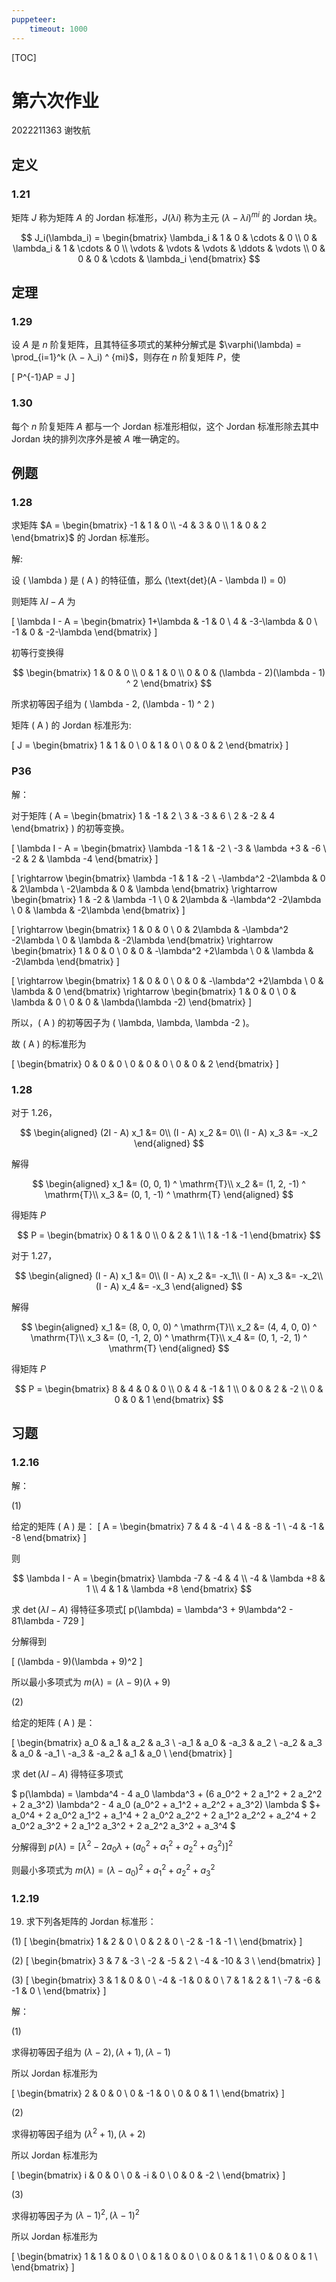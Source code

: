 ```yaml
---
puppeteer:
    timeout: 1000
---
```


[TOC]

# 第六次作业

2022211363 谢牧航

## 定义

### 1.21

矩阵 $J$ 称为矩阵 $A$ 的 Jordan 标准形，$J(λi)$ 称为主元 $(λ − λi) ^ {mi}$ 的 Jordan 块。

$$
J_i(\lambda_i) = \begin{bmatrix}
\lambda_i & 1 & 0 & \cdots & 0 \\
0 & \lambda_i & 1 & \cdots & 0 \\
\vdots & \vdots & \vdots & \ddots & \vdots \\
0 & 0 & 0 & \cdots & \lambda_i
\end{bmatrix}
$$

## 定理

### 1.29

设 $A$ 是 $n$ 阶复矩阵，且其特征多项式的某种分解式是 $\varphi(\lambda) = \prod_{i=1}^k (λ − λ_i) ^ {mi}$，则存在 $n$ 阶复矩阵 $P$，使

\[
P^{-1}AP = J
\]

### 1.30

每个 $n$ 阶复矩阵 $A$ 都与一个 Jordan 标准形相似，这个 Jordan 标准形除去其中 Jordan 块的排列次序外是被 $A$ 唯一确定的。

## 例题

### 1.28

求矩阵 $A = \begin{bmatrix} -1 & 1 & 0 \\ -4 & 3 & 0 \\ 1 & 0 & 2 \end{bmatrix}$ 的 Jordan 标准形。

解:

设 \( \lambda \) 是 \( A \) 的特征值，那么 \(\text{det}(A - \lambda I) = 0\)

则矩阵 $\lambda I - A$ 为

\[ \lambda I - A = \begin{bmatrix} 1+\lambda & -1 & 0 \\ 4 & -3-\lambda & 0 \\ -1 & 0 & -2-\lambda \end{bmatrix} \]

初等行变换得

$$
\begin{bmatrix}
1 & 0 & 0 \\
0 & 1 & 0 \\
0 & 0 & (\lambda - 2)(\lambda - 1) ^ 2
\end{bmatrix}
$$

所求初等因子组为 \( \lambda - 2, (\lambda - 1) ^ 2 \)

矩阵 \( A \) 的 Jordan 标准形为:

\[ J = \begin{bmatrix} 1 & 1 & 0 \\ 0 & 1 & 0 \\ 0 & 0 & 2 \end{bmatrix} \]

### P36

解：

对于矩阵 \( A = \begin{bmatrix} 1 & -1 & 2 \\ 3 & -3 & 6 \\ 2 & -2 & 4 \end{bmatrix} \) 的初等变换。

\[ \lambda I - A = \begin{bmatrix} \lambda -1 & 1 & -2 \\ -3 & \lambda +3 & -6 \\ -2 & 2 & \lambda -4 \end{bmatrix} \]

\[ \rightarrow \begin{bmatrix} \lambda -1 & 1 & -2 \\ -\lambda^2 -2\lambda & 0 & 2\lambda \\ -2\lambda & 0 & \lambda \end{bmatrix} \rightarrow \begin{bmatrix} 1 & -2 & \lambda -1 \\ 0 & 2\lambda & -\lambda^2 -2\lambda \\ 0 & \lambda & -2\lambda \end{bmatrix} \]

\[ \rightarrow \begin{bmatrix} 1 & 0 & 0 \\ 0 & 2\lambda & -\lambda^2 -2\lambda \\ 0 & \lambda & -2\lambda \end{bmatrix} \rightarrow \begin{bmatrix} 1 & 0 & 0 \\ 0 & 0 & -\lambda^2 +2\lambda \\ 0 & \lambda & -2\lambda \end{bmatrix} \]

\[ \rightarrow \begin{bmatrix} 1 & 0 & 0 \\ 0 & 0 & -\lambda^2 +2\lambda \\ 0 & \lambda & 0 \end{bmatrix} \rightarrow \begin{bmatrix} 1 & 0 & 0 \\ 0 & \lambda & 0 \\ 0 & 0 & \lambda(\lambda -2) \end{bmatrix} \]

所以，\( A \) 的初等因子为 \( \lambda, \lambda, \lambda -2 \)。

故 \( A \) 的标准形为

\[ \begin{bmatrix} 0 & 0 & 0 \\ 0 & 0 & 0 \\ 0 & 0 & 2 \end{bmatrix} \]

### 1.28

对于 1.26，

$$
\begin{aligned}
    (2I - A) x_1 &= 0\\
    (I - A) x_2 &= 0\\
    (I - A) x_3 &= -x_2
\end{aligned}
$$

解得

$$
\begin{aligned}
    x_1 &= (0, 0, 1) ^ \mathrm{T}\\
    x_2 &= (1, 2, -1) ^ \mathrm{T}\\
    x_3 &= (0, 1, -1) ^ \mathrm{T}
\end{aligned}
$$

得矩阵 $P$

$$
P = \begin{bmatrix}
0 & 1 & 0 \\
0 & 2 & 1 \\
1 & -1 & -1
\end{bmatrix}
$$

对于 1.27，

$$
\begin{aligned}
    (I - A) x_1 &= 0\\
    (I - A) x_2 &= -x_1\\
    (I - A) x_3 &= -x_2\\
    (I - A) x_4 &= -x_3
\end{aligned}
$$

解得

$$
\begin{aligned}
    x_1 &= (8, 0, 0, 0) ^ \mathrm{T}\\
    x_2 &= (4, 4, 0, 0) ^ \mathrm{T}\\
    x_3 &= (0, -1, 2, 0) ^ \mathrm{T}\\
    x_4 &= (0, 1, -2, 1) ^ \mathrm{T}
\end{aligned}
$$

得矩阵 $P$

$$
P = \begin{bmatrix}
8 & 4 & 0 & 0 \\
0 & 4 & -1 & 1 \\
0 & 0 & 2 & -2 \\
0 & 0 & 0 & 1
\end{bmatrix}
$$

## 习题

### 1.2.16

解：

(1)

给定的矩阵 \( A \) 是：
\[ A = \begin{bmatrix} 7 & 4 & -4 \\ 4 & -8 & -1 \\ -4 & -1 & -8 \end{bmatrix} \]

则

$$
\lambda I - A = \begin{bmatrix} \lambda -7 & -4 & 4 \\ -4 & \lambda +8 & 1 \\ 4 & 1 & \lambda +8 \end{bmatrix}
$$

求 $\det(\lambda I - A)$ 得特征多项式\[ p(\lambda) = \lambda^3 + 9\lambda^2 - 81\lambda - 729 \]

分解得到

\[ (\lambda - 9)(\lambda + 9)^2 \]

所以最小多项式为 $m(\lambda) = (\lambda - 9)(\lambda + 9)$

(2)

给定的矩阵 \( A \) 是：

\[
\begin{bmatrix}
a_0 & a_1 & a_2 & a_3 \\
-a_1 & a_0 & -a_3 & a_2 \\
-a_2 & a_3 & a_0 & -a_1 \\
-a_3 & -a_2 & a_1 & a_0 \\
\end{bmatrix}
\]

求 $\det(\lambda I - A)$ 得特征多项式

$
p(\lambda) = \lambda^4 - 4 a_0 \lambda^3 + (6 a_0^2 + 2 a_1^2 + 2 a_2^2 + 2 a_3^2) \lambda^2 - 4 a_0 (a_0^2 + a_1^2 + a_2^2 + a_3^2) \lambda $
$+ a_0^4 + 2 a_0^2 a_1^2 + a_1^4 + 2 a_0^2 a_2^2 + 2 a_1^2 a_2^2 + a_2^4 + 2 a_0^2 a_3^2 + 2 a_1^2 a_3^2 + 2 a_2^2 a_3^2 + a_3^4
$

分解得到 $p(\lambda) = [\lambda ^ 2 - 2 a_0 \lambda + (a_0 ^ 2 + a_1 ^ 2 + a_2 ^ 2 + a_3 ^ 2)] ^ 2$

则最小多项式为 $m(\lambda) = (\lambda - a_0) ^ 2 + a_1 ^ 2 + a_2 ^ 2 + a_3 ^ 2$

### 1.2.19

19. 求下列各矩阵的 Jordan 标准形：

(1)
\[
\begin{bmatrix}
1 & 2 & 0 \\
0 & 2 & 0 \\
-2 & -1 & -1 \\
\end{bmatrix}
\]

(2)
\[
\begin{bmatrix}
3 & 7 & -3 \\
-2 & -5 & 2 \\
-4 & -10 & 3 \\
\end{bmatrix}
\]

(3)
\[
\begin{bmatrix}
3 & 1 & 0 & 0 \\
-4 & -1 & 0 & 0 \\
7 & 1 & 2 & 1 \\
-7 & -6 & -1 & 0 \\
\end{bmatrix}
\]

解：

(1)

求得初等因子组为 $(\lambda - 2), (\lambda + 1), (\lambda - 1)$

所以 Jordan 标准形为

\[
\begin{bmatrix}
2 & 0 & 0 \\
0 & -1 & 0 \\
0 & 0 & 1 \\
\end{bmatrix}
\]

(2)

求得初等因子组为 $(\lambda ^ 2 + 1), (\lambda + 2)$

所以 Jordan 标准形为

\[
\begin{bmatrix}
i & 0 & 0 \\
0 & -i & 0 \\
0 & 0 & -2 \\
\end{bmatrix}
\]

(3)

求得初等因子为 $(\lambda - 1) ^ 2, (\lambda - 1) ^ 2$

所以 Jordan 标准形为

\[
\begin{bmatrix}
1 & 1 & 0 & 0 \\
0 & 1 & 0 & 0 \\
0 & 0 & 1 & 1 \\
0 & 0 & 0 & 1 \\
\end{bmatrix}
\]